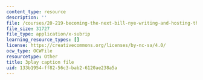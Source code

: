 ```yaml
---
content_type: resource
description: ''
file: /courses/20-219-becoming-the-next-bill-nye-writing-and-hosting-the-educational-show-january-iap-2015/133b1954ff8256c3bab26120ae238a5a_aHygKFodPKg.vtt
file_size: 31727
file_type: application/x-subrip
learning_resource_types: []
license: https://creativecommons.org/licenses/by-nc-sa/4.0/
ocw_type: OCWFile
resourcetype: Other
title: 3play caption file
uid: 133b1954-ff82-56c3-bab2-6120ae238a5a
---
```


